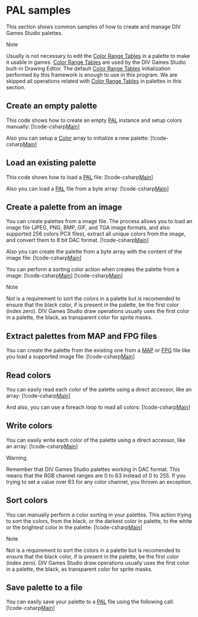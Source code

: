 ﻿# PAL samples
This section shows common samples of how to create and manage DIV Games Studio palettes.

> [!NOTE]
> Usually is not necessary to edit the [Color Range Tables](xref:DIV2.Format.Exporter.ColorRangeTable) in a palette to make it usable in games. 
> [Color Range Tables](xref:DIV2.Format.Exporter.ColorRangeTable) are used by the DIV Games Studio built-in Drawing Editor. 
> The default [Color Range Tables](xref:DIV2.Format.Exporter.ColorRangeTable) initialization performed by this framework is enough to use in this program.
> We are skipped all operations related with [Color Range Tables](xref:DIV2.Format.Exporter.ColorRangeTable) in palettes in this section.

## Create an empty palette
This code shows how to create an empty [PAL](xref:DIV2.Format.Exporter.PAL) 
instance and setup colors manually:
[!code-csharp[Main](samples.cs?range=4-9)]

Also you can setup a [Color](xref:DIV2.Format.Exporter.Color) array to 
initialize a new palette:
[!code-csharp[Main](samples.cs?range=12-14)]

## Load an existing palette
This code shows how to load a [PAL](xref:DIV2.Format.Exporter.PAL) file:
[!code-csharp[Main](samples.cs?range=17)]

Also you can load a [PAL](xref:DIV2.Format.Exporter.PAL) file from a byte array:
[!code-csharp[Main](samples.cs?range=20-21)]

## Create a palette from an image
You can create palettes from a image file. The process allows you to load an image file (JPEG, PNG, BMP, GIF, and TGA image formats, and also supported 
256 colors PCX files), extract all unique colors from the image, and convert them to 8 bit DAC format.
[!code-csharp[Main](samples.cs?range=24)]

Also you can create the palette from a byte array with the content of the image file:
[!code-csharp[Main](samples.cs?range=27-28)]

You can perform a sorting color action when creates the palette from a image:
[!code-csharp[Main](samples.cs?range=31)]
[!code-csharp[Main](samples.cs?range=33-34)]
> [!NOTE]
> Not is a requirement to sort the colors in a palette but is recomended to ensure that the black color, if is present in the palette, be the first color 
> (index zero). DIV Games Studio draw operations usually uses the first color in a palette, the black, as transparent color for sprite masks.

## Extract palettes from MAP and FPG files
You can create the palette from the existing one from a [MAP](xref:DIV2.Format.Exporter.MAP) or [FPG](xref:DIV2.Format.Exporter.FPG) file like you load 
a supported image file:
[!code-csharp[Main](samples.cs?range=37-38)]

## Read colors
You can easily read each color of the palette using a direct accessor, like an array:
[!code-csharp[Main](samples.cs?range=41)]

And also, you can use a foreach loop to read all colors:
[!code-csharp[Main](samples.cs?range=44-47)]

## Write colors
You can easily write each color of the palette using a direct accessor, like an array:
[!code-csharp[Main](samples.cs?range=50)]
> [!WARNING]
> Remember that DIV Games Studio palettes working in DAC format. This means that the RGB channel ranges are 0 to 63 instead of 0 to 255. If you trying to 
> set a value over 63 for any color channel, you thrown an exception.

## Sort colors
You can manually perform a color sorting in your palettes. This action trying to sort the colors, from the black, or the darkest color in palette, to the 
white or the brightest color in the palette:
[!code-csharp[Main](samples.cs?range=53)]
> [!NOTE]
> Not is a requirement to sort the colors in a palette but is recomended to ensure that the black color, if is present in the palette, be the first color 
> (index zero). DIV Games Studio draw operations usually uses the first color in a palette, the black, as transparent color for sprite masks.

## Save palette to a file
You can easily save your palette to a [PAL](xref:DIV2.Format.Exporter.PAL) file using the following call:
[!code-csharp[Main](samples.cs?range=56)]
